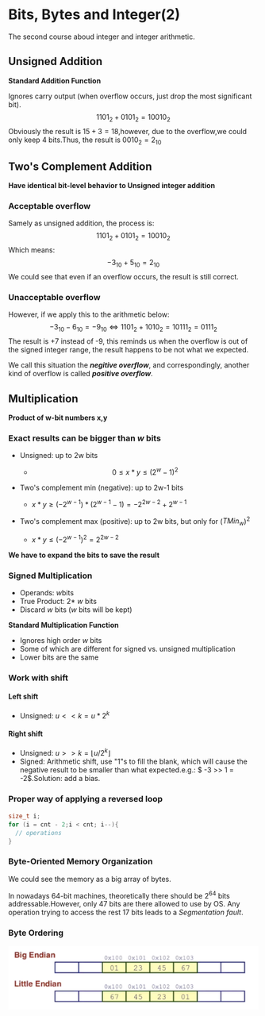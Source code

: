 # Bits, Bytes and Integer(2)

The second course aboud integer and integer arithmetic.

## Unsigned Addition

**Standard Addition Function**

Ignores carry output (when overflow occurs, just drop the most significant bit).
$$
1101_2+0101_2=10010_2
$$
Obviously the result is $15+3=18$,however, due to the overflow,we could only keep 4 bits.Thus, the result is $0010_2 = 2_{10}$

## Two's Complement Addition

**Have identical bit-level behavior to Unsigned integer addition**

### Acceptable overflow

Samely as unsigned addition, the process is: 
$$
1101_2+0101_2=10010_2
$$
Which means: 
$$
-3_{10}+5_{10}=2_{10}
$$
We could see that even if an overflow occurs, the result is still correct.

### Unacceptable overflow

However, if we apply this to the arithmetic below:
$$
-3_{10}-6_{10}=-9_{10}\Leftrightarrow1101_2+1010_2=10111_2=0111_2
$$
The result is +7 instead of -9, this reminds us when the overflow is out of the signed integer range, the result happens to be not what we expected.

We call this situation the ***negitive overflow***, and correspondingly, another kind of overflow is called ***positive overflow***.

## Multiplication

**Product of w-bit numbers x,y**

### Exact results can be bigger than *w* bits

- Unsigned: up to 2w bits
  - $$0\le x*y\le(2^w-1)^2$$

- Two's complement min (negative): up to 2w-1 bits
  - $x*y\ge(-2^{w-1})*(2^{w-1}-1)=-2^{2w-2}+2^{w-1}$

- Two's complement max (positive): up to 2w bits, but only for (*TMin<sub>w</sub>*)<sup>2</sup>
  - $x*y\le (-2^{w-1})^2=2^{2w-2}$

**We have to expand the bits to save the result**

### Signed Multiplication

- Operands: *w*bits
- True Product: 2* *w* bits
- Discard *w* bits (*w* bits will be kept)

**Standard Multiplication Function**

- Ignores high order *w* bits
- Some of which are different for signed vs. unsigned multiplication
- Lower bits are the same

### Work with shift

#### Left shift

- Unsigned: $u << k =u*2^k$

#### Right shift

- Unsigned: $u>>k=\lfloor u/2^k\rfloor$
- Signed: Arithmetic shift, use "1"s to fill the blank, which will cause the negative result to be smaller than what expected.e.g.: $ -3 >> 1 = -2$.Solution: add a bias.

### Proper way of applying a reversed loop

```c
size_t i;
for (i = cnt - 2;i < cnt; i--){
  // operations
}
```

### Byte-Oriented Memory Organization

We could see the memory as a big array of bytes.

In nowadays 64-bit machines, theoretically there should be 2<sup>64</sup> bits addressable.However, only 47 bits are there allowed to use by OS. Any operation trying to access the rest 17 bits leads to a *Segmentation fault*.



### Byte Ordering

![](https://github.com/Hyiker/CSAPP-Notes/raw/master/2.png)

